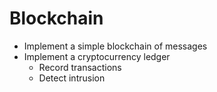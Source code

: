 # Blockchain

* Implement a simple blockchain of messages
* Implement a cryptocurrency ledger
  * Record transactions
  * Detect intrusion
  
